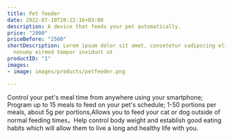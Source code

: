 ```yaml
---
title: Pet feeder
date: 2022-07-10T20:22:16+03:00
description: A device that feeds your pet automatically.
price: "2000"
priceBefore: "2500"
shortDescription: Lorem ipsum dolor sit amet, consetetur sadipscing elitr, sed diam
  nonumy eirmod tempor invidunt ut
productID: "1"
images:
- image: images/products/petfeeder.png

---
```

Control your pet's meal time from anywhere using your smartphone; Program up to 15 meals to feed on your pet's schedule; 1-50 portions per meals, about 5g per portions,Allows you to feed your cat or dog outside of normal feeding times，Help control body weight and establish good eating habits which will allow them to live a long and healthy life with you.